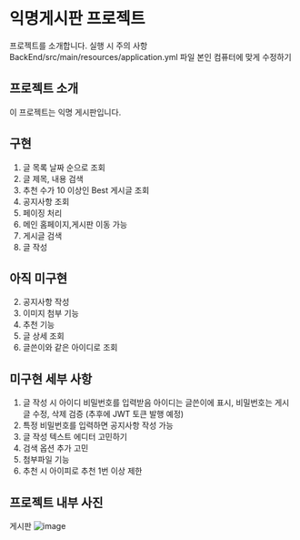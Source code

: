 # 익명게시판 프로젝트

프로젝트를 소개합니다.
실행 시 주의 사항
BackEnd/src/main/resources/application.yml 파일 본인 컴퓨터에 맞게 수정하기

## 프로젝트 소개

이 프로젝트는 익명 게시판입니다.

## 구현
1. 글 목록 날짜 순으로 조회
3. 글 제목, 내용 검색
4. 추천 수가 10 이상인 Best 게시글 조회
5. 공지사항 조회
6. 페이징 처리
7. 메인 홈페이지,게시판 이동 가능
8. 게시글 검색
9. 글 작성

## 아직 미구현

2. 공지사항 작성
3. 이미지 첨부 기능
4. 추천 기능
5. 글 상세 조회
6. 글쓴이와 같은 아이디로 조회

## 미구현 세부 사항
1. 글 작성 시 아이디 비밀번호를 입력받음 
    아이디는 글쓴이에 표시, 비밀번호는 게시글 수정, 삭제 검증 (추후에 JWT 토큰 발행 예정)
2. 특정 비밀번호를 입력하면 공지사항 작성 가능
3. 글 작성 텍스트 에디터 고민하기
4. 검색 옵션 추가 고민
5. 첨부파일 기능
6. 추천 시 아이피로 추천 1번 이상 제한
## 프로젝트 내부 사진
게시판
![image](https://github.com/Seopia/anonymous-board/assets/145535934/d71ab43a-e61b-43ff-9266-2193184c70c8)